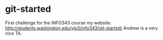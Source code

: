 # git-started
First challenge for the INFO343 course
my website: http://students.washington.edu/yip3/info343/git-started/
Andrew is a very nice TA.
